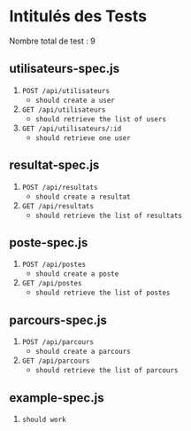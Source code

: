 # Intitulés des Tests
Nombre total de test : 9

## utilisateurs-spec.js
1. `POST /api/utilisateurs`
   - `should create a user`
2. `GET /api/utilisateurs`
   - `should retrieve the list of users`
3. `GET /api/utilisateurs/:id`
   - `should retrieve one user`

## resultat-spec.js
1. `POST /api/resultats`
   - `should create a resultat`
2. `GET /api/resultats`
   - `should retrieve the list of resultats`   

## poste-spec.js
1. `POST /api/postes`
   - `should create a poste`
2. `GET /api/postes`
   - `should retrieve the list of postes`

## parcours-spec.js
1. `POST /api/parcours`
   - `should create a parcours`
2. `GET /api/parcours`
   - `should retrieve the list of parcours`

## example-spec.js
1. `should work`
